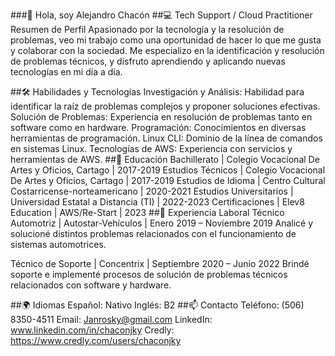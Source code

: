 ###👋 Hola, soy Alejandro Chacón
##💻 Tech Support / Cloud Practitioner
Resumen de Perfil
Apasionado por la tecnología y la resolución de problemas, veo mi trabajo como una oportunidad de hacer lo que me gusta y colaborar con la sociedad. Me especializo en la identificación y resolución de problemas técnicos, y disfruto aprendiendo y aplicando nuevas tecnologías en mi día a día.

##🛠️ Habilidades y Tecnologías
Investigación y Análisis: Habilidad para identificar la raíz de problemas complejos y proponer soluciones efectivas.
Solución de Problemas: Experiencia en resolución de problemas tanto en software como en hardware.
Programación: Conocimientos en diversas herramientas de programación.
Linux CLI: Dominio de la línea de comandos en sistemas Linux.
Tecnologías de AWS: Experiencia con servicios y herramientas de AWS.
##🏫 Educación
Bachillerato | Colegio Vocacional De Artes y Oficios, Cartago | 2017-2019
Estudios Técnicos | Colegio Vocacional De Artes y Oficios, Cartago | 2017-2019
Estudios de Idioma | Centro Cultural Costarricense-norteamericano | 2020-2021
Estudios Universitarios | Universidad Estatal a Distancia (TI) | 2022-2023
Certificaciones | Elev8 Education | AWS/Re-Start | 2023
##🏢 Experiencia Laboral
Técnico Automotriz | Autostar-Vehículos | Enero 2019 – Noviembre 2019
Analicé y solucioné distintos problemas relacionados con el funcionamiento de sistemas automotrices.

Técnico de Soporte | Concentrix | Septiembre 2020 – Junio 2022
Brindé soporte e implementé procesos de solución de problemas técnicos relacionados con software y hardware.

##🌍 Idiomas
Español: Nativo
Inglés: B2
##📫 Contacto
Teléfono: (506) 8350-4511
Email: Janrosky@gmail.com
LinkedIn: www.linkedin.com/in/chaconjky
Credly: https://www.credly.com/users/chaconjky 
